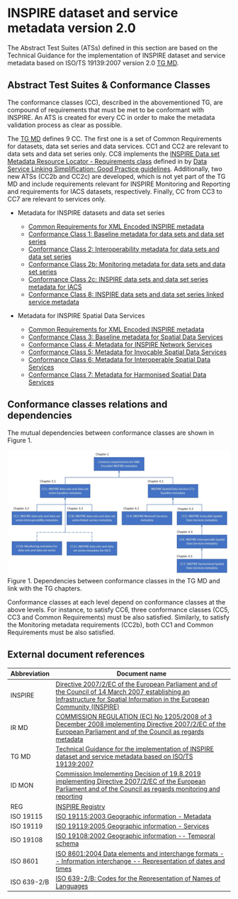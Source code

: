 # INSPIRE dataset and service metadata version 2.0

The Abstract Test Suites (ATSs) defined in this section are based on the Technical Guidance for the implementation of INSPIRE dataset and service metadata based on ISO/TS 19139:2007 version 2.0 [TG MD](#ref_TG_MD).

## Abstract Test Suites & Conformance Classes

The conformance classes (CC), described in the abovementioned TG, are compound of requirements that must be met to be conformant with INSPIRE. An ATS is created for every CC in order to make the metadata validation process as clear as possible.

The [TG MD](#ref_TG_MD) defines 9 CC. The first one is a set of Common Requirements for datasets, data set series and data services. CC1 and CC2 are relevant to data sets and data set series only. CC8 implements the [INSPIRE Data set Metadata Resource Locator - Requirements class](https://github.com/INSPIRE-MIF/gp-data-service-linking-simplification/blob/main/good-practice/data-service-linking-simplification-spec.md#811-inspire-data-set-metadata-resource-locator---requirements-class-) defined in by [Data Service Linking Simplification: Good Practice guidelines](https://github.com/INSPIRE-MIF/gp-data-service-linking-simplification/blob/main/good-practice/data-service-linking-simplification-spec.md#data-service-linking-simplification-good-practice-guidelines). Additionally, two new ATSs (CC2b and CC2c) are developed, which is not yet part of the TG MD and include requirements relevant for INSPIRE Monitoring and Reporting and requirements for IACS datasets, respectively. Finally, CC from CC3 to CC7 are relevant to services only.

* Metadata for INSPIRE datasets and data set series
    * [Common Requirements for XML Encoded INSPIRE metadata](./common/README.md)
    * [Conformance Class 1: Baseline metadata for data sets and data set series](./datasets-and-series/README.md)
    * [Conformance Class 2: Interoperability metadata for data sets and data set series](./isdss/README.md)
    * [Conformance Class 2b: Monitoring metadata for data sets and data set series](./monitoring/README.md)
    * [Conformance Class 2c: INSPIRE data sets and data set series metadata for IACS](./iacs/README.md)
    * [Conformance Class 8: INSPIRE data sets and data set series linked service metadata](./ds-linked-service/README.md)

* Metadata for INSPIRE Spatial Data Services
    * [Common Requirements for XML Encoded INSPIRE metadata](./common/README.md)
    * [Conformance Class 3: Baseline metadata for Spatial Data Services](./sds/README.md)
    * [Conformance Class 4: Metadata for INSPIRE Network Services](./ns/README.md)
    * [Conformance Class 5: Metadata for Invocable Spatial Data Services](./sds-invocable/README.md)
    * [Conformance Class 6: Metadata for Interoperable Spatial Data Services](./sds-interoperable/README.md)
    * [Conformance Class 7: Metadata for Harmonised Spatial Data Services](./sds-harmonised/README.md)

## Conformance classes relations and dependencies
The mutual dependencies between conformance classes are shown in Figure 1.

![Diagram](./hierarchydiagram.jpg)
Figure 1. Dependencies between conformance classes in the TG MD and link with the TG chapters.


Conformance classes at each level depend on conformance classes at the above levels. For instance, to satisfy CC6, three conformance classes (CC5, CC3 and Common Requirements) must be also satisfied. Similarly, to satisfy the Monitoring metadata requirements (CC2b), both CC1 and Common Requirements must be also satisfied.

## External document references


| Abbreviation | Document name                       |
| ------------ | ----------------------------------- |
| INSPIRE <a name="ref_INSPIRE"></a> | [Directive 2007/2/EC of the European Parliament and of the Council of 14 March 2007 establishing an Infrastructure for Spatial Information in the European Community (INSPIRE)](http://eur-lex.europa.eu/legal-content/EN/TXT/PDF/?uri=CELEX:32007L0002&from=EN)
| IR MD <a name="ref_IR_MD"></a> | [COMMISSION REGULATION (EC) No 1205/2008 of 3 December 2008 implementing Directive 2007/2/EC of the European Parliament and of the Council as regards metadata](http://eur-lex.europa.eu/LexUriServ/LexUriServ.do?uri=OJ:L:2008:326:0012:0030:EN:PDF)
| TG MD <a name="ref_TG_MD"></a> | [Technical Guidance for the implementation of INSPIRE dataset and service metadata based on ISO/TS 19139:2007](https://inspire-mif.github.io/technical-guidelines/metadata/metadata-iso19139/metadata-iso19139.pdf)
| ID MON <a name="ref_ID_MON"></a> | [Commission Implementing Decision of 19.8.2019 implementing Directive 2007/2/EC of the European Parliament and of the Council as regards monitoring and reporting](https://eur-lex.europa.eu/legal-content/EN/TXT/PDF/?uri=CELEX:32019D1372&from=EN)
| REG <a name="ref_REG"></a> | [INSPIRE Registry](http://inspire.ec.europa.eu/registry/)
| ISO 19115 <a name="ref_ISO_19115"></a> | [ISO 19115:2003 Geographic information - Metadata](http://www.iso.org/iso/catalogue_detail.htm?csnumber=26020)
| ISO 19119 <a name="ref_ISO_19119"></a> | [ISO 19119:2005 Geographic information - Services](http://www.iso.org/iso/catalogue_detail.htm?csnumber=39890)
| ISO 19108 <a name="ref_ISO_19108"></a> | [ISO 19108:2002 Geographic information -- Temporal schema](http://www.iso.org/iso/catalogue_detail.htm?csnumber=26013)
| ISO 8601 <a name="ref_ISO_8601"></a> | [ISO 8601:2004 Data elements and interchange formats -- Information interchange -- Representation of dates and times](http://www.iso.org/iso/catalogue_detail?csnumber=40874)
| ISO 639-2/B  <a name="ref_ISO_639_2"></a> | [ISO 639-2/B: Codes for the Representation of Names of Languages](http://www.loc.gov/standards/iso639-2/)
